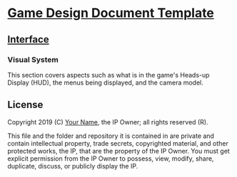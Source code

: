 # [Game Design Document Template](../readme.md)

## [Interface](./readme.md)

### Visual System

This section covers aspects such as what is in the game's Heads-up Display (HUD), the menus being displayed, and the camera model.

## License

Copyright 2019 (C) [Your Name](https://your-name.github.io), the IP Owner; all rights reserved (R).

This file and the folder and repository it is contained in are private and contain intellectual property, trade secrets, copyrighted material, and other protected works, the IP, that are the property of the IP Owner. You must get explicit permission from the IP Owner to possess, view, modify, share, duplicate, discuss, or publicly display the IP.
